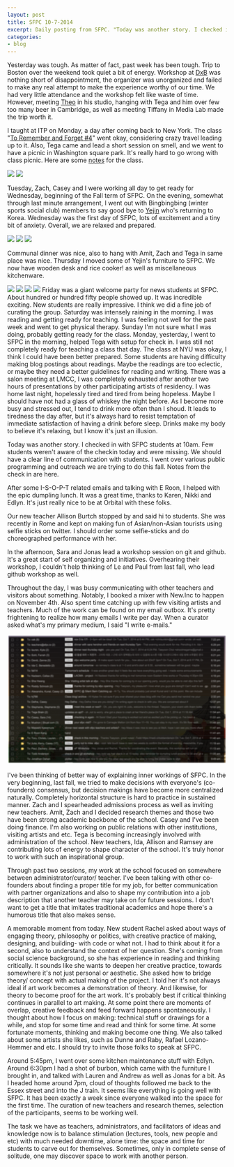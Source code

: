 ```yaml
---
layout: post
title: SFPC 10-7-2014 
excerpt: Daily posting from SFPC. "Today was another story. I checked in with SFPC students at 10am." 
categories:
- blog
---
```


Yesterday was tough. As matter of fact, past week has been tough. Trip to Boston over the weekend took quiet a bit of energy. Workshop at [DxB](http://www.dxboston.com/session/timekeeper-invention-club/) was nothing short of disappointment, the organizer was unorganized and failed to make any real attempt to make the experience worthy of our time. We had very little attendance and the workshop felt like waste of time. However, meeting [Theo](http://www.theowatson.com/) in his studio, hanging with Tega and him over few too many beer in Cambridge, as well as meeting Tiffany in Media Lab made the trip worth it. 

[](https://farm6.staticflickr.com/5615/15291818778_a1c01618ea_z.jpg)
[](https://farm4.staticflickr.com/3929/15291904717_0a704252de_z.jpg)

I taught at ITP on Monday, a day after coming back to New York. The class "[To Remember and Forget #4](https://github.com/tchoi8/RememberAndForget/blob/master/letters/10_1.md)" went okay, considering crazy travel leading up to it. Also, Tega came and lead a short session on smell, and we went to have a picnic in Washington square park. It's really hard to go wrong with class picnic. Here are some [notes](https://www.flickr.com/photos/80913365@N04/sets/72157647836748252/) for the class. 

![](https://farm3.staticflickr.com/2948/15475340161_9859783a21_z.jpg)
![](https://farm3.staticflickr.com/2947/15478121492_fdfe5c46f8_z.jpg)

Tuesday, Zach, Casey and I were working all day to get ready for Wednesday, beginning of the Fall term of SFPC. On the evening, somewhat through last minute arrangement, I went out with Bingbingbing (winter sports social club) members to say good bye to [Yejin](http://yejincho.com/) who's returning to Korea. Wednesday was the first day of SFPC, lots of excitement and a tiny bit of anxiety. Overall, we are relaxed and prepared. 

![](https://farm6.staticflickr.com/5614/15455389636_bbb713104c_z.jpg)
![](https://farm4.staticflickr.com/3943/15475333021_319aba196b_z.jpg)
![](https://farm4.staticflickr.com/3935/15291580209_acf5016e62_z.jpg)

Communal dinner was nice, also to hang with Amit, Zach and Tega in same place was nice. Thursday I moved some of Yejin's furniture to SFPC. We now have wooden desk and rice cooker! as well as miscellaneous kitchenware.

![](https://farm4.staticflickr.com/3954/15475354981_9d0ecfb46a_z.jpg)
![](https://farm6.staticflickr.com/5615/15475353091_46af6c1451_z.jpg)
![](https://farm6.staticflickr.com/5609/15291758330_ecafb49876_z.jpg)
![](https://farm6.staticflickr.com/5603/15291577349_ac2fc0c626_z.jpg)
 Friday was a giant welcome party for news students at SFPC. About hundred or hundred fifty people showed up. It was incredible exciting. New students are really impressive. I think we did a fine job of curating the group. Saturday was intensely raining in the morning. I was reading and getting ready for teaching. I was feeling not well for the past week and went to get physical therapy. Sunday I'm not sure what I was doing, probably getting ready for the class. Monday, yesterday, I went to SFPC in the morning, helped Tega with setup for check in. I was still not completely ready for teaching a class that day. The class at NYU was okay, I think I could have been better prepared. Some students are having difficulty making blog postings about readings. Maybe the readings are too eclectic, or maybe they need a better guidelines for reading and writing. There was a salon meeting at LMCC, I was completely exhausted after another two hours of presentations by other participating artists of residency. I was home last night, hopelessly tired and tired from being hopeless. Maybe I should have not had a glass of whiskey the night before. As I become more busy and stressed out, I tend to drink more often than I shoud. It leads to tiredness the day after, but it's always hard to resist temptation of immediate satisfaction of having a drink before sleep. Drinks make my body to believe it's relaxing, but I know it's just an illusion. 

Today was another story. I checked in with SFPC students at 10am. Few students weren't aware of the checkin today and were missing. We should have a clear line of communication with students. I went over various public programming and outreach we are trying to do this fall. Notes from the check in are here. 


After some I-S-O-P-T related emails and talking with E Roon, I helped with the epic dumpling lunch. It was a great time, thanks to Karen, Nikki and Edlyn. It's just really nice to be at Orbital with these folks. 


Our new teacher Allison Burtch stopped by and said hi to students. She was recently in Rome and kept on making fun of Asian/non-Asian tourists using selfie sticks on twitter. I should order some selfie-sticks and do choreographed performance with her. 

In the afternoon, Sara and Jonas lead a workshop session on git and github. It's a great start of self organizing and initiatives. Overhearing their workshop, I couldn't help thinking of Le and Paul from last fall, who lead github workshop as well. 

Throughout the day, I was busy communicating with other teachers and visitors about something. Notably, I booked a mixer with New.Inc to happen on November 4th. Also spent time catching up with few visiting artists and teachers. Much of the work can be found on my email outbox. It's pretty frightening to realize how many emails I write per day. When a curator asked what's my primary medium, I said "I write e-mails." 

![](https://github.com/tchoi8/tchoi8.github.io/blob/master/_includes/data/email.jpg)

I've been thinking of better way of explaining inner workings of SFPC. In the very beginning, last fall, we tried to make decisions with everyone's (co-founders) consensus, but decision makings have become more centralized naturally. Completely horizontal structure is hard to practice in sustained manner. Zach and I spearheaded admissions process as well as inviting new teachers. Amit, Zach and I decided research themes and those two have been strong academic backbone of the school. Casey and I've been doing finance. I'm also working on public relations with other institutions, visiting artists and etc. Tega is becoming increasingly involved with administration of the school. New teachers, Ida, Allison and Ramsey are contributing lots of energy to shape character of the school. It's truly honor to work with such an inspirational group. 

Through past two sessions, my work at the school focused on somewhere between administrator/curator/ teacher. I've been talking with other co-founders about finding a proper title for my job, for better communication with partner organizations and also to shape my contribution into a job description that another teacher may take on for future sessions. I don't want to get a title that imitates traditional academics and hope there's a humorous title that also makes sense. 

A memorable moment from today. New student Rachel asked about ways of engaging theory, philosophy or politics, with creative practice of making, designing, and building- with code or what not. I had to think about it for a second, also to understand the context of her question. She's coming from social science background, so she has experience in reading and thinking critically. It sounds like she wants to deepen her creative practice, towards somewhere it's not just personal or aesthetic. She asked how to bridge theory/ concept with actual making of the project. I told her it's not always ideal if art work becomes a demonstration of theory. And likewise, for theory to become proof for the art work. It's probably best if critical thinking continues in parallel to art making. At some point there are moments of overlap, creative feedback and feed forward happens spontaneously. I thought about how I focus on making: technical stuff or drawings for a while, and stop for some time and read and think for some time. At some fortunate moments, thinking and making become one thing. We also talked about some artists she likes, such as Dunne and Raby, Rafael Lozano-Hemmer and etc. I should try to invite those folks to speak at SFPC. 

Around 5:45pm, I went over some kitchen maintenance stuff with Edlyn. Around 6:30pm I had a shot of burbon, which came with the furniture I brought in, and talked with Lauren and Andrew as well as Jonas for a bit. As I headed home around 7pm, cloud of thoughts followed me back to the Essex street and into the J train. It seems like everything is going well with SFPC. It has been exactly a week since everyone walked into the space for the first time. The curation of new teachers and research themes, selection of the participants, seems to be working well. 

The task we have as teachers, administrators, and facilitators of ideas and knowledge now is to balance stimulation (lectures, tools, new people and etc) with much needed downtime, alone time: the space and time for students to carve out for themselves. Sometimes, only in complete sense of solitude, one may discover space to work with another person.  